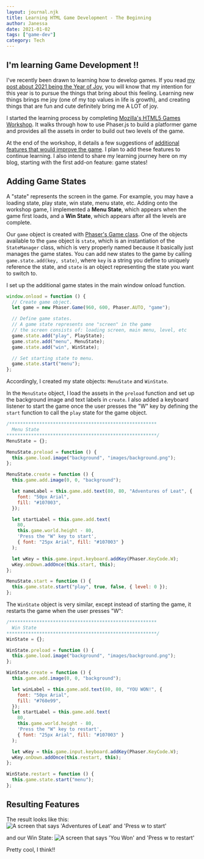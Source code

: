 ```yaml
---
layout: journal.njk
title: Learning HTML Game Development - The Beginning
author: Janessa
date: 2021-01-02
tags: ["game-dev"]
category: Tech
---
```


## I'm learning Game Development !!

I've recently been drawn to learning how to develop games. If you read [my post about 2021 being the Year of Joy](/pursuitofjoy/), you will know that my intention for this year is to pursue the things that bring about this feeling. Learning new things brings me joy (one of my top values in life is growth), and creating things that are fun and cute definitely bring me A LOT of joy.

I started the learning process by completing [Mozilla's HTML5 Games Workshop](https://mozdevs.github.io/html5-games-workshop/en/guides/platformer/start-here/). It walks through how to use Phaser.js to build a platformer game and provides all the assets in order to build out two levels of the game.

At the end of the workshop, it details a few suggestions of [additional features that would improve the game](https://mozdevs.github.io/html5-games-workshop/en/guides/platformer/moving-forward/). I plan to add these features to continue learning. I also intend to share my learning journey here on my blog, starting with the first add-on feature: game states!

## Adding Game States

A "state" represents the screen in the game. For example, you may have a loading state, play state, win state, menu state, etc. Adding onto the workshop game, I implemented a **Menu State**, which appears when the game first loads, and a **Win State**, which appears after all the levels are complete.

Our `game` object is created with [Phaser's Game class](https://phaser.io/docs/2.4.4/Phaser.Game.html). One of the objects available to the `game` object is `state`, which is an instantiation of the `StateManager` class, which is very properly named because it basically just manages the game states. You can add new states to the game by calling `game.state.add(key, state)`, where `key` is a string you define to uniquely reference the state, and `state` is an object representing the state you want to switch to.

I set up the additional game states in the main window onload function.

```js
window.onload = function () {
  // Create game object.
  let game = new Phaser.Game(960, 600, Phaser.AUTO, "game");

  // Define game states.
  // A game state represents one "screen" in the game
  // the screen consists of: loading screen, main menu, level, etc
  game.state.add("play", PlayState);
  game.state.add("menu", MenuState);
  game.state.add("win", WinState);

  // Set starting state to menu.
  game.state.start("menu");
};
```

Accordingly, I created my state objects: `MenuState` and `WinState`.

In the `MenuState` object, I load the assets in the `preload` function and set up the background image and text labels in `create`. I also added a keyboard listener to start the game once the user presses the "W" key by defining the `start` function to call the `play` state for the game object.

```js
/******************************************************
  Menu State
*******************************************************/
MenuState = {};

MenuState.preload = function () {
  this.game.load.image("background", "images/background.png");
};

MenuState.create = function () {
  this.game.add.image(0, 0, "background");

  let nameLabel = this.game.add.text(80, 80, "Adventures of Leat", {
    font: "50px Arial",
    fill: "#107003",
  });

  let startLabel = this.game.add.text(
    80,
    this.game.world.height - 80,
    'Press the "W" key to start',
    { font: "25px Arial", fill: "#107003" }
  );

  let wKey = this.game.input.keyboard.addKey(Phaser.KeyCode.W);
  wKey.onDown.addOnce(this.start, this);
};

MenuState.start = function () {
  this.game.state.start("play", true, false, { level: 0 });
};
```

The `WinState` object is very similar, except instead of starting the game, it restarts the game when the user presses "W":

```js
/******************************************************
  Win State
*******************************************************/
WinState = {};

WinState.preload = function () {
  this.game.load.image("background", "images/background.png");
};

WinState.create = function () {
  this.game.add.image(0, 0, "background");

  let winLabel = this.game.add.text(80, 80, "YOU WON!", {
    font: "50px Arial",
    fill: "#760e99",
  });
  let startLabel = this.game.add.text(
    80,
    this.game.world.height - 80,
    'Press the "W" key to restart',
    { font: "25px Arial", fill: "#107003" }
  );

  let wKey = this.game.input.keyboard.addKey(Phaser.KeyCode.W);
  wKey.onDown.addOnce(this.restart, this);
};

WinState.restart = function () {
  this.game.state.start("menu");
};
```

## Resulting Features

The result looks like this:
<img src="https://i.imgur.com/Q3XcBn4.png" alt="A screen that says 'Adventures of Leat' and 'Press w to start'">

and our Win State:
<img src="https://i.imgur.com/Ra31dBW.png" alt="A screen that says 'You Won' and 'Press w to restart'">

Pretty cool, I think!!
